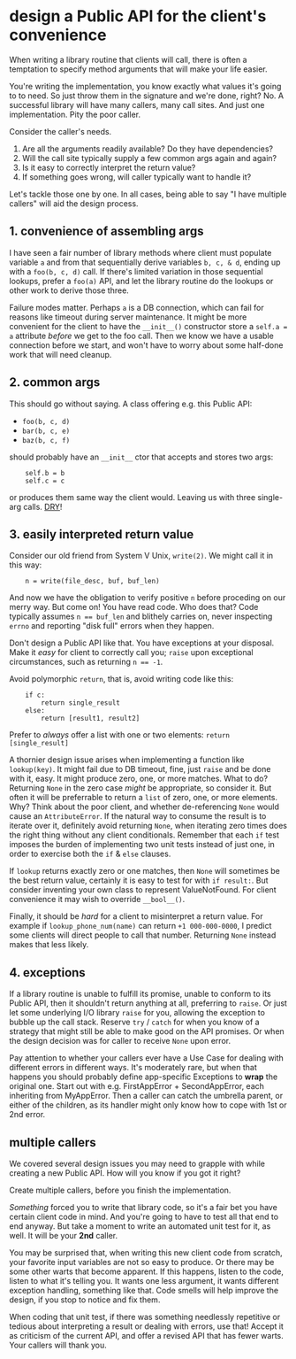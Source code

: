 
# design a Public API for the client's convenience

When writing a library routine that clients will call,
there is often a temptation to specify method
arguments that will make your life easier.

You're writing the implementation,
you know exactly what values it's going to to need.
So just throw them in the signature and we're done, right?
No.
A successful library will have many callers, many call sites.
And just one implementation.
Pity the poor caller.

Consider the caller's needs.

1. Are all the arguments readily available? Do they have dependencies?
2. Will the call site typically supply a few common args again and again?
3. Is it easy to correctly interpret the return value?
4. If something goes wrong, will caller typically want to handle it?

Let's tackle those one by one.
In all cases, being able to say "I have multiple callers" will aid the design process.

## 1. convenience of assembling args

I have seen a fair number of library methods where client must
populate variable `a` and from that sequentially derive
variables `b, c, & d`, ending up with a `foo(b, c, d)` call.
If there's limited variation in those sequential lookups,
prefer a `foo(a)` API, and let the library routine do the lookups
or other work to derive those three.

Failure modes matter.
Perhaps `a` is a DB connection, which can fail
for reasons like timeout during server maintenance.
It might be more convenient for the client to have the `__init__()` constructor
store a `self.a = a` attribute _before_ we get to the   foo  call.
Then we know we have a usable connection before we start,
and won't have to worry about some half-done work that will need cleanup.

## 2. common args

This should go without saying. A class offering e.g. this Public API:

- `foo(b, c, d)`
- `bar(b, c, e)`
- `baz(b, c, f)`

should probably have an `__init__` ctor that accepts and stores two args:

        self.b = b
        self.c = c

or produces them same way the client would.
Leaving us with three single-arg calls.
[DRY](https://en.wikipedia.org/wiki/Don%27t_repeat_yourself)!

## 3. easily interpreted return value

Consider our old friend from System V Unix, `write(2)`.
We might call it in this way:

        n = write(file_desc, buf, buf_len)

And now we have the obligation to verify positive `n`
before proceding on our merry way.
But come on! You have read code. Who does that?
Code typically assumes `n == buf_len` and blithely carries on,
never inspecting `errno` and reporting "disk full" errors when they happen.

Don't design a Public API like that.
You have exceptions at your disposal.
Make it _easy_ for client to correctly call you;
`raise` upon exceptional circumstances, such as returning `n == -1`.

Avoid polymorphic `return`, that is,
avoid writing code like this:

        if c:
            return single_result
        else:
            return [result1, result2]

Prefer to _always_ offer a list with one or two elements:
`return [single_result]`

A thornier design issue arises when implementing a function like `lookup(key)`.
It might fail due to DB timeout, fine, just `raise` and be done with it, easy.
It might produce zero, one, or more matches. What to do?
Returning `None` in the zero case _might_ be appropriate, so consider it.
But often it will be preferrable to return a `list` of zero, one, or more elements.
Why? Think about the poor client, and whether de-referencing `None` would
cause an `AttributeError`. If the natural way to consume the result is
to iterate over it, definitely avoid returning `None`, when iterating
zero times does the right thing without any client conditionals.
Remember that each `if` test imposes the burden of implementing
two unit tests instead of just one,
in order to exercise both the `if` & `else` clauses.

If `lookup` returns exactly zero or one matches,
then `None` will sometimes be the best return value,
certainly it is easy to test for with `if result:`.
But consider inventing your own class to represent ValueNotFound.
For client convenience it may wish to override `__bool__()`.

Finally, it should be _hard_ for a client to misinterpret a return value.
For example if `lookup_phone_num(name)` can return `+1 000-000-0000`,
I predict some clients will direct people to call that number.
Returning `None` instead makes that less likely.

## 4. exceptions

If a library routine is unable to fulfill its promise,
unable to conform to its Public API,
then it shouldn't return anything at all, preferring to `raise`.
Or just let some underlying I/O library `raise` for you,
allowing the exception to bubble up the call stack.
Reserve `try` / `catch` for when you know of a strategy
that might still be able to make good on the API promises.
Or when the design decision was for caller to receive `None` upon error.

Pay attention to whether your callers ever have a Use Case
for dealing with different errors in different ways.
It's moderately rare, but when that happens you should probably
define app-specific Exceptions to **wrap** the original one.
Start out with e.g. FirstAppError + SecondAppError,
each inheriting from MyAppError.
Then a caller can catch the umbrella parent, or either of the children,
as its handler might only know how to cope with 1st or 2nd error.

## multiple callers

We covered several design issues you may need to
grapple with  while creating a new Public API.
How will you know if you got it right?

Create multiple callers, before you finish the implementation.

_Something_ forced you to write that library code,
so it's a fair bet you have certain client code in mind.
And you're going to have to test all that end to end anyway.
But take a moment to write an automated unit test for it, as well.
It will be your **2nd** caller.

You may be surprised that, when writing this new client code from scratch,
your favorite input variables are not so easy to produce.
Or there may be some other warts that become apparent.
If this happens, listen to the code,
listen to what it's telling you.
It wants one less argument,
it wants different exception handling, something like that.
Code smells will help improve the design,
if you stop to notice and fix them.

When coding that unit test,
if there was something needlessly repetitive or tedious about
interpreting a result or dealing with errors,
use that!
Accept it as criticism of the current API,
and offer a revised API that has fewer warts.
Your callers will thank you.
